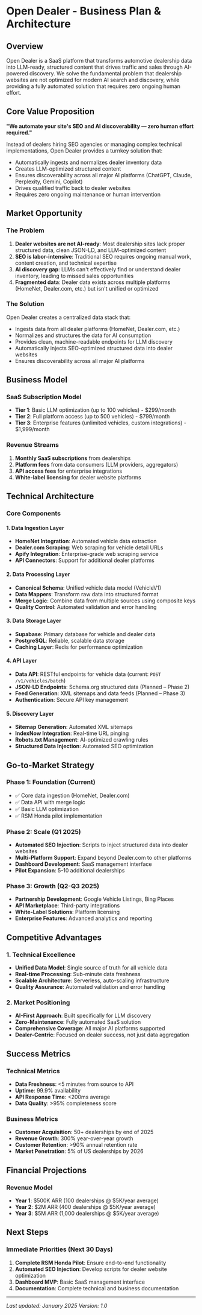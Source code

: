 # Open Dealer - Business Plan & Architecture

## Overview

Open Dealer is a SaaS platform that transforms automotive dealership data into LLM-ready, structured content that drives traffic and sales through AI-powered discovery. We solve the fundamental problem that dealership websites are not optimized for modern AI search and discovery, while providing a fully automated solution that requires zero ongoing human effort.

## Core Value Proposition

**"We automate your site's SEO and AI discoverability — zero human effort required."**

Instead of dealers hiring SEO agencies or managing complex technical implementations, Open Dealer provides a turnkey solution that:
- Automatically ingests and normalizes dealer inventory data
- Creates LLM-optimized structured content
- Ensures discoverability across all major AI platforms (ChatGPT, Claude, Perplexity, Gemini, Copilot)
- Drives qualified traffic back to dealer websites
- Requires zero ongoing maintenance or human intervention

## Market Opportunity

### The Problem
1. **Dealer websites are not AI-ready**: Most dealership sites lack proper structured data, clean JSON-LD, and LLM-optimized content
2. **SEO is labor-intensive**: Traditional SEO requires ongoing manual work, content creation, and technical expertise
3. **AI discovery gap**: LLMs can't effectively find or understand dealer inventory, leading to missed sales opportunities
4. **Fragmented data**: Dealer data exists across multiple platforms (HomeNet, Dealer.com, etc.) but isn't unified or optimized

### The Solution
Open Dealer creates a centralized data stack that:
- Ingests data from all dealer platforms (HomeNet, Dealer.com, etc.)
- Normalizes and structures the data for AI consumption
- Provides clean, machine-readable endpoints for LLM discovery
- Automatically injects SEO-optimized structured data into dealer websites
- Ensures discoverability across all major AI platforms

## Business Model

### SaaS Subscription Model
- **Tier 1**: Basic LLM optimization (up to 100 vehicles) - $299/month
- **Tier 2**: Full platform access (up to 500 vehicles) - $799/month
- **Tier 3**: Enterprise features (unlimited vehicles, custom integrations) - $1,999/month

### Revenue Streams
1. **Monthly SaaS subscriptions** from dealerships
2. **Platform fees** from data consumers (LLM providers, aggregators)
3. **API access fees** for enterprise integrations
4. **White-label licensing** for dealer website platforms

## Technical Architecture

### Core Components

#### 1. Data Ingestion Layer
- **HomeNet Integration**: Automated vehicle data extraction
- **Dealer.com Scraping**: Web scraping for vehicle detail URLs
- **Apify Integration**: Enterprise-grade web scraping service
- **API Connectors**: Support for additional dealer platforms

#### 2. Data Processing Layer
- **Canonical Schema**: Unified vehicle data model (VehicleV1)
- **Data Mappers**: Transform raw data into structured format
- **Merge Logic**: Combine data from multiple sources using composite keys
- **Quality Control**: Automated validation and error handling

#### 3. Data Storage Layer
- **Supabase**: Primary database for vehicle and dealer data
- **PostgreSQL**: Reliable, scalable data storage
- **Caching Layer**: Redis for performance optimization

#### 4. API Layer
- **Data API**: RESTful endpoints for vehicle data (current: `POST /v1/vehicles/batch`)
- **JSON-LD Endpoints**: Schema.org structured data (Planned – Phase 2)
- **Feed Generation**: XML sitemaps and data feeds (Planned – Phase 3)
- **Authentication**: Secure API key management

#### 5. Discovery Layer
- **Sitemap Generation**: Automated XML sitemaps
- **IndexNow Integration**: Real-time URL pinging
- **Robots.txt Management**: AI-optimized crawling rules
- **Structured Data Injection**: Automated SEO optimization

## Go-to-Market Strategy

### Phase 1: Foundation (Current)
- ✅ Core data ingestion (HomeNet, Dealer.com)
- ✅ Data API with merge logic
- ✅ Basic LLM optimization
- ✅ RSM Honda pilot implementation

### Phase 2: Scale (Q1 2025)
- **Automated SEO Injection**: Scripts to inject structured data into dealer websites
- **Multi-Platform Support**: Expand beyond Dealer.com to other platforms
- **Dashboard Development**: SaaS management interface
- **Pilot Expansion**: 5-10 additional dealerships

### Phase 3: Growth (Q2-Q3 2025)
- **Partnership Development**: Google Vehicle Listings, Bing Places
- **API Marketplace**: Third-party integrations
- **White-Label Solutions**: Platform licensing
- **Enterprise Features**: Advanced analytics and reporting

## Competitive Advantages

### 1. Technical Excellence
- **Unified Data Model**: Single source of truth for all vehicle data
- **Real-time Processing**: Sub-minute data freshness
- **Scalable Architecture**: Serverless, auto-scaling infrastructure
- **Quality Assurance**: Automated validation and error handling

### 2. Market Positioning
- **AI-First Approach**: Built specifically for LLM discovery
- **Zero-Maintenance**: Fully automated SaaS solution
- **Comprehensive Coverage**: All major AI platforms supported
- **Dealer-Centric**: Focused on dealer success, not just data aggregation

## Success Metrics

### Technical Metrics
- **Data Freshness**: <5 minutes from source to API
- **Uptime**: 99.9% availability
- **API Response Time**: <200ms average
- **Data Quality**: >95% completeness score

### Business Metrics
- **Customer Acquisition**: 50+ dealerships by end of 2025
- **Revenue Growth**: 300% year-over-year growth
- **Customer Retention**: >90% annual retention rate
- **Market Penetration**: 5% of US dealerships by 2026

## Financial Projections

### Revenue Model
- **Year 1**: $500K ARR (100 dealerships @ $5K/year average)
- **Year 2**: $2M ARR (400 dealerships @ $5K/year average)
- **Year 3**: $5M ARR (1,000 dealerships @ $5K/year average)

## Next Steps

### Immediate Priorities (Next 30 Days)
1. **Complete RSM Honda Pilot**: Ensure end-to-end functionality
2. **Automated SEO Injection**: Develop scripts for dealer website optimization
3. **Dashboard MVP**: Basic SaaS management interface
4. **Documentation**: Complete technical and business documentation

---

*Last updated: January 2025*
*Version: 1.0*

